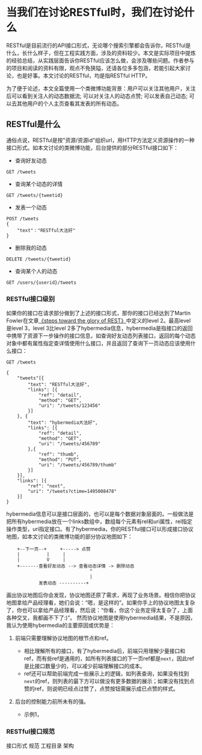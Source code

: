 # 当我们在讨论RESTful时，我们在讨论什么

RESTful是目前流行的API接口形式，无论哪个搜索引擎都会告诉你，RESTful是什么，长什么样子，但在工程实践方面，涉及的资料较少。本文是实际项目中提炼的经验总结，从实践层面告诉你RESTful应该怎么做，会涉及哪些问题。作者参与的项目和阅读的资料有限，观点不免狭隘，还请各位多多包涵，若能引起大家讨论，也是好事。本文讨论的RESTful，均是指RESTful HTTP。

为了便于论述，本文全篇使用一个类微博功能背景：用户可以关注其他用户，关注后可以看到关注人的动态数据流; 可以对关注人的动态点赞; 可以发表自己动态; 可以去其他用户的个人主页查看其发表的所有动态。

## RESTful是什么
通俗点说，RESTful是按"资源/资源id"组织url，用HTTP方法定义资源操作的一种接口形式。如本文讨论的类微博功能，后台提供的部分RESTful接口如下：

* 查询好友动态
```
GET /tweets
```

* 查询某个动态的详情
```
GET /tweets/{tweetid}
```

* 发表一个动态
```
POST /tweets
{
    "text"："RESTful大法好"
}
```

* 删除我的动态
```
DELETE /tweets/{tweetid}
```

* 查询某个人的动态
```
GET /users/{userid}/tweets
```

### RESTful接口级别
如果你的接口在请求部分做到了上述的接口形式，那你的接口已经达到了Martin Fowler在文章[《steps toward the glory of REST》](https://martinfowler.com/articles/richardsonMaturityModel.html)中定义的level 2。最高level是level 3，level 3比level 2多了hybermedia信息，hybermedia是指接口的返回中携带了资源下一步操作的接口信息，如查询好友动态列表接口，返回的每个动态对象中都有属性指定查详情使用什么接口，并且返回了查询下一页动态应该使用什么接口：
```
GET /tweets

{
    "tweets"[{
        "text": "RESTful大法好",
        "links": [{
            "ref": "detail",
            "method": "GET",
            "uri": "/tweets/123456"
        }]
    }, {
        "text": "hybermedia大法好",
        "links": [{
            "ref": "detail",
            "method": "GET",
            "uri": "/tweets/456789"
        },{
            "ref": "thumb",
            "method": "PUT",
            "uri": "/tweets/456789/thumb"
        }]
    }],
    "links": [{
        "ref": "next",
        "uri": "/tweets?ctime=1495008478"
    }]
}
```

hybermedia信息可以是接口层面的，也可以是每个数据对象层面的。一般做法是把所有hybermedia放在一个links数组中，数组每个元素有rel和uri属性，rel指定操作类型，uri指定接口。有了hybermedia，你的RESTful接口可以形成接口协议地图，如本文讨论的类微博功能的部分协议地图如下：
```
    +--下一页--+     +-----> 点赞
    |          |     |
    |          V     |
    +-------查看好友动态 --> 查看动态详情 -> 删除动态
                               ^
                               |
            发表动态 ----------+
```
画出协议地图后你会发现，协议地图还原了需求，再现了业务场景。相信你把协议地图拿给产品经理看，她们会说：“嗯，是这样的”。如果你手上的协议地图太复杂了，你也可以拿给产品经理看，然后说：“你看，你这个业务定得太复杂了，上面各种交叉，我都画不下了:)”。
然而协议地图是使用hybermedia结果，不是原因，我认为使用hybermedia的主要原因或优势是：

1. 前端只需要理解协议地图的根节点和ref。
    * 相比理解所有的接口，有了hybermedia后，前端只用理解少量接口和ref，而有些ref是通用的，如所有列表接口的下一页ref都是`next`，因此ref是比接口数量少的，可以减少前端理解接口的成本。
    * ref还可以帮助前端完成一些展示上的逻辑，如列表查询，如果没有找到`next`的ref，则列表的最下方可以做没有更多数据的展示；如果没有找到点赞的ref，则说明已经点过赞了，点赞按钮需展示成已点赞的样式。

2. 后台的控制能力前所未有的强。
    * 示例1，



### RESTful接口规范












接口形式
规范
工程目录
架构



